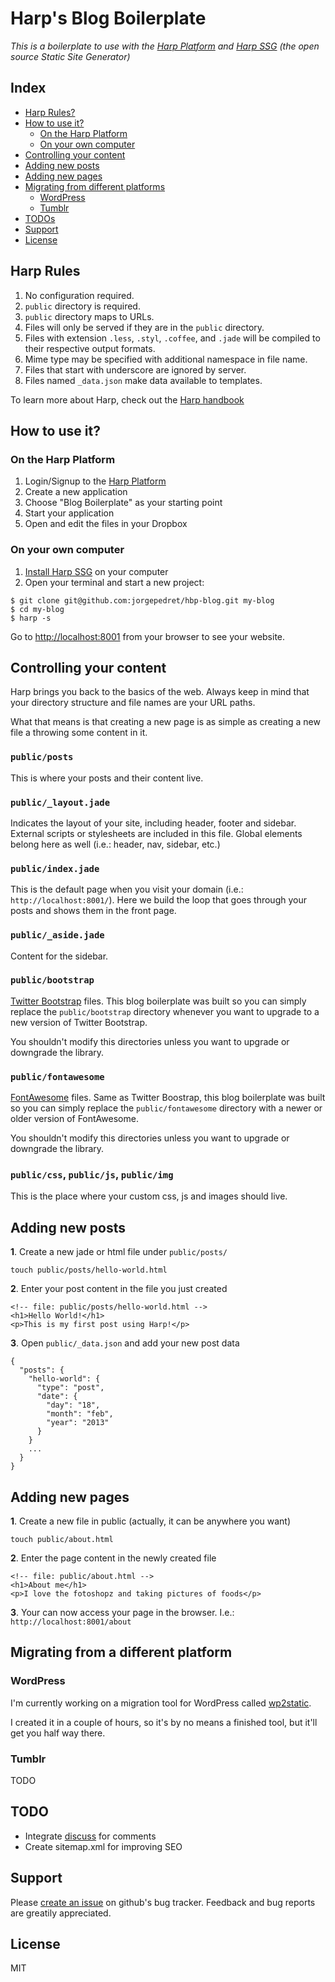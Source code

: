 # Harp's Blog Boilerplate

_This is a boilerplate to use with the [Harp Platform](http://harp.io/) and [Harp SSG](https://github.com/sintaxi/harp) (the open source Static Site Generator)_

## Index

- [Harp Rules?](#harp-rules)
- [How to use it?](#how-to-use-it)
    - [On the Harp Platform](#on-the-harp-platform)
    - [On your own computer](#on-your-own-computer)
- [Controlling your content](#controlling-your-content)
- [Adding new posts](#adding-new-posts)
- [Adding new pages](#adding-new-pages)
- [Migrating from different platforms](#migrating-from-different-platforms)
    - [WordPress](#wordpress)
    - [Tumblr](#tumblr)
- [TODOs](#todos)
- [Support](#support)
- [License](#license)

## Harp Rules

1. No configuration required.
2. `public` directory is required.
3. `public` directory maps to URLs.
4. Files will only be served if they are in the `public` directory.
5. Files with extension `.less`, `.styl`, `.coffee`, and `.jade` will be compiled to their respective output formats.
6. Mime type may be specified with additional namespace in file name.
7. Files that start with underscore are ignored by server.
8. Files named `_data.json` make data available to templates.

To learn more about Harp, check out the [Harp handbook](http://handbook.harp.io/)

## How to use it?

### On the Harp Platform

1. Login/Signup to the [Harp Platform](http://harp.io/)
2. Create a new application
3. Choose "Blog Boilerplate" as your starting point
4. Start your application
5. Open and edit the files in your Dropbox

### On your own computer

1. [Install Harp SSG](https://github.com/sintaxi/harp#install) on your computer
2. Open your terminal and start a new project:

````
$ git clone git@github.com:jorgepedret/hbp-blog.git my-blog
$ cd my-blog
$ harp -s
````

Go to [http://localhost:8001](http://localhost:8001/) from your browser to see your website.

## Controlling your content

Harp brings you back to the basics of the web. Always keep in mind that your directory structure and file names are your URL paths.

What that means is that creating a new page is as simple as creating a new file a throwing some content in it.

### `public/posts`

This is where your posts and their content live.

### `public/_layout.jade`

Indicates the layout of your site, including header, footer and sidebar. External scripts or stylesheets are included in this file. Global elements belong here as well (i.e.: header, nav, sidebar, etc.)

### `public/index.jade`

This is the default page when you visit your domain (i.e.: `http://localhost:8001/`). Here we build the loop that goes through your posts and shows them in the front page.

### `public/_aside.jade`

Content for the sidebar.

### `public/bootstrap`

[Twitter Bootstrap](http://twitter.github.com/bootstrap/) files. This blog boilerplate was built so you can simply replace the `public/bootstrap` directory whenever you want to upgrade to a new version of Twitter Bootstrap.

You shouldn't modify this directories unless you want to upgrade or downgrade the library.

### `public/fontawesome`

[FontAwesome](http://fortawesome.github.com/Font-Awesome/) files. Same as Twitter Boostrap, this blog boilerplate was built so you can simply replace the `public/fontawesome` directory with a newer or older version of FontAwesome.

You shouldn't modify this directories unless you want to upgrade or downgrade the library.

### `public/css`, `public/js`, `public/img`

This is the place where your custom css, js and images should live.


## Adding new posts

__1__. Create a new jade or html file under `public/posts/`

````
touch public/posts/hello-world.html
````

__2__. Enter your post content in the file you just created

````
<!-- file: public/posts/hello-world.html -->
<h1>Hello World!</h1>
<p>This is my first post using Harp!</p>
````

__3__. Open `public/_data.json` and add your new post data

````
{
  "posts": {
    "hello-world": {
      "type": "post",
      "date": {
        "day": "18",
        "month": "feb",
        "year": "2013"
      }
    }
    ...
  }
}
````

## Adding new pages

__1__. Create a new file in public (actually, it can be anywhere you want)

````
touch public/about.html
````

__2__. Enter the page content in the newly created file

````
<!-- file: public/about.html -->
<h1>About me</h1>
<p>I love the fotoshopz and taking pictures of foods</p>
````

__3__. Your can now access your page in the browser. I.e.: `http://localhost:8001/about`

## Migrating from a different platform

### WordPress

I'm currently working on a migration tool for WordPress called [wp2static](https://github.com/jorgepedret/wp2static).

I created it in a couple of hours, so it's by no means a finished tool, but it'll get you half way there.

### Tumblr

TODO

## TODO
- Integrate [discuss](http://disqus.com/) for comments
- Create sitemap.xml for improving SEO

## Support

Please [create an issue](https://github.com/jorgepedret/hbp-blog/issues) on github's bug tracker. Feedback and bug reports are greatily appreciated.

## License

MIT
